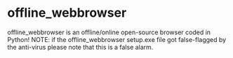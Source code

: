 # offline_webbrowser
offline_webbrowser is an offline/online open-source browser coded in Python!
NOTE: if the offline_webbrowser setup.exe file got false-flagged by the anti-virus please note that this is a false alarm.
